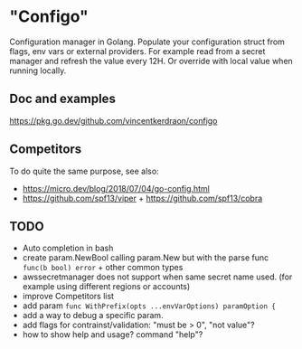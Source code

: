 # "Configo"

Configuration manager in Golang. Populate your configuration struct from flags, env vars or external providers.
For example read from a secret manager and refresh the value every 12H. Or override with local value when running locally.

## Doc and examples

https://pkg.go.dev/github.com/vincentkerdraon/configo

## Competitors

To do quite the same purpose, see also:
- https://micro.dev/blog/2018/07/04/go-config.html
- https://github.com/spf13/viper + https://github.com/spf13/cobra

## TODO

- Auto completion in bash
- create param.NewBool calling param.New but with the parse func `func(b bool) error` + other common types
- awssecretmanager does not support when same secret name used. (for example using different regions or accounts)
- improve Competitors list
- add param `func WithPrefix(opts ...envVarOptions) paramOption {`
- add a way to debug a specific param.
- add flags for contrainst/validation: "must be > 0", "not value"?
- how to show help and usage? command "help"?
